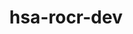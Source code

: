 ---
title: "hsa-rocr-dev"
layout: cache
categories: [package, develop-2025-03-09]
meta: {"compilers": ["gcc@=11.4.0", "gcc@=13.2.0"], "num_specs": 6, "num_specs_by_stack": {"e4s": 4, "hep": 1, "ml-linux-x86_64-rocm": 1, "root": 6}, "oss": ["ubuntu22.04", "ubuntu24.04"], "platforms": ["linux"], "stacks": ["e4s", "hep", "ml-linux-x86_64-rocm", "root"], "targets": ["x86_64_v3"], "versions": ["5.7.1", "6.1.2", "6.3.2"]}
spec_details: [{"compiler": "gcc@=11.4.0", "hash": "37aoi5tf3bsdl6mm7kc7rw4jfff4g2pn", "os": "ubuntu22.04", "platform": "linux", "size": "-", "stacks": ["hep", "root"], "target": "x86_64_v3", "variants": ["~asan", "build_system=cmake", "build_type=Release", "generator=make", "+image", "~ipo", "+shared"], "versions": ["5.7.1"]}, {"compiler": "gcc@=11.4.0", "hash": "5cudjv3s2bwvkppnjzev2ehlw5aa6mqw", "os": "ubuntu22.04", "platform": "linux", "size": "-", "stacks": ["e4s", "root"], "target": "x86_64_v3", "variants": ["~asan", "build_system=cmake", "build_type=Release", "generator=make", "+image", "~ipo", "+shared"], "versions": ["6.3.2"]}, {"compiler": "gcc@=11.4.0", "hash": "6ltjyovowerzwrxtgjxhnntbkhif3jim", "os": "ubuntu22.04", "platform": "linux", "size": "-", "stacks": ["e4s", "root"], "target": "x86_64_v3", "variants": ["~asan", "build_system=cmake", "build_type=Release", "generator=make", "+image", "~ipo", "+shared"], "versions": ["6.3.2"]}, {"compiler": "gcc@=11.4.0", "hash": "d5eqdsz6remxfjabyazfuj3vqwmx72qd", "os": "ubuntu22.04", "platform": "linux", "size": "-", "stacks": ["e4s", "root"], "target": "x86_64_v3", "variants": ["~asan", "build_system=cmake", "build_type=Release", "generator=make", "+image", "~ipo", "+shared"], "versions": ["6.3.2"]}, {"compiler": "gcc@=13.2.0", "hash": "vkqhshvqjsuwmlban7lrqvanypgss4cp", "os": "ubuntu24.04", "platform": "linux", "size": "-", "stacks": ["ml-linux-x86_64-rocm", "root"], "target": "x86_64_v3", "variants": ["~asan", "build_system=cmake", "build_type=Release", "generator=make", "+image", "~ipo", "+shared"], "versions": ["6.1.2"]}, {"compiler": "gcc@=11.4.0", "hash": "yzax4harvcqsshs6u4zlczi6tjquj5dr", "os": "ubuntu22.04", "platform": "linux", "size": "-", "stacks": ["e4s", "root"], "target": "x86_64_v3", "variants": ["~asan", "build_system=cmake", "build_type=Release", "generator=make", "+image", "~ipo", "+shared"], "versions": ["6.3.2"]}]
---